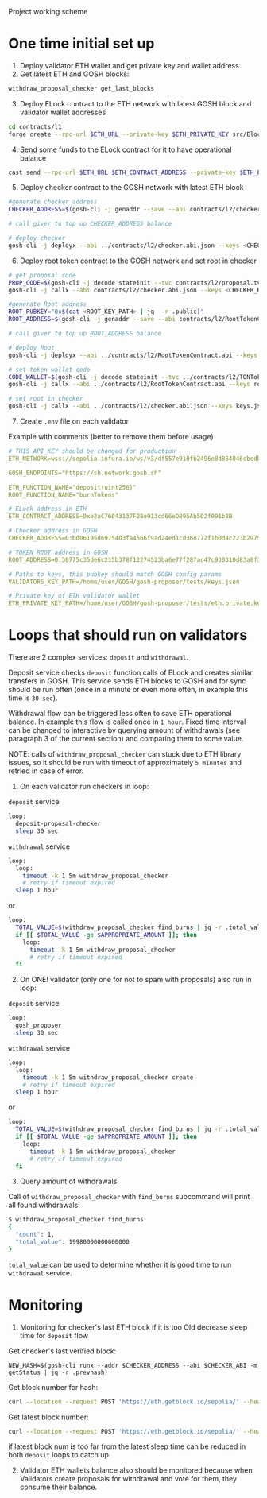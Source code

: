 Project working scheme

# One time initial set up

1) Deploy validator ETH wallet and get private key and wallet address
2) Get latest ETH and GOSH blocks:

```bash
withdraw_proposal_checker get_last_blocks
```

3) Deploy ELock contract to the ETH network with latest GOSH block and validator wallet addresses

```bash
cd contracts/l1
forge create --rpc-url $ETH_URL --private-key $ETH_PRIVATE_KEY src/Elock.sol:Elock --constructor-args $LAST_GOSH_BLOCK $FEE_RECEIVER_WALLET_ADDR [$ETH_WALLET_ADDRS]
```

4) Send some funds to the ELock contract for it to have operational balance

```bash
cast send --rpc-url $ETH_URL $ETH_CONTRACT_ADDRESS --private-key $ETH_PRIVATE_KEY --value <value>
```

5) Deploy checker contract to the GOSH network with latest ETH block

```bash
#generate checker address
CHECKER_ADDRESS=$(gosh-cli -j genaddr --save --abi contracts/l2/checker.abi.json --setkey <CHECKER_KEY_PATH> contracts/l2/checker.tvc | jq -r .raw_address)

# call giver to top up CHECKER_ADDRESS balance

# deploy checker
gosh-cli -j deployx --abi ../contracts/l2/checker.abi.json --keys <CHECKER_KEY_PATH> contracts/l2/checker.tvc --prevhash $LAST_ETH_BLOCK
```

6) Deploy root token contract to the GOSH network and set root in checker

```bash
# get proposal code
PROP_CODE=$(gosh-cli -j decode stateinit --tvc contracts/l2/proposal.tvc | jq .code | cut -d '"' -f 2)
gosh-cli -j callx --abi contracts/l2/checker.abi.json --keys <CHECKER_KEY_PATH> --addr $CHECKER_ADDRESS -m setProposalCode --code $PROP_CODE

#generate Root address
ROOT_PUBKEY="0x$(cat <ROOT_KEY_PATH> | jq  -r .public)"
ROOT_ADDRESS=$(gosh-cli -j genaddr --save --abi contracts/l2/RootTokenContract.abi --setkey root_keys.json contracts/l2/RootTokenContract.tvc | jq -r .raw_address)

# call giver to top up ROOT_ADDRESS balance

# deploy Root
gosh-cli -j deployx --abi ../contracts/l2/RootTokenContract.abi --keys root_keys.json ../contracts/l2/RootTokenContract.tvc --name "geth" --symbol "gth" --decimals 18 --root_pubkey $ROOT_PUBKEY --root_owner null --total_supply 0 --checker $CHECKER_ADDRESS --oldroot_ null --newroot_ null

# set token wallet code
CODE_WALLET=$(gosh-cli -j decode stateinit --tvc ../contracts/l2/TONTokenWallet.tvc | jq .code | cut -d '"' -f 2)
gosh-cli -j callx --abi ../contracts/l2/RootTokenContract.abi --keys root_keys.json --addr $ROOT_ADDRESS -m setWalletCode --wallet_code $CODE_WALLET --_answer_id 0

# set root in checker
gosh-cli -j callx --abi ../contracts/l2/checker.abi.json --keys keys.json --addr $CHECKER_ADDRESS -m setRootContract --root $ROOT_ADDRESS
```

7) Create `.env` file on each validator

Example with comments (better to remove them before usage)
```yaml
# THIS API_KEY should be changed for production   
ETH_NETWORK=wss://sepolia.infura.io/ws/v3/df557e910fb2496e8d854046cbedb99a

GOSH_ENDPOINTS="https://sh.network.gosh.sh"

ETH_FUNCTION_NAME="deposit(uint256)"
ROOT_FUNCTION_NAME="burnTokens"

# ELock address in ETH
ETH_CONTRACT_ADDRESS=0xe2aC76043137F28e913cd66eD895Ab502f991b8B

# Checker address in GOSH 
CHECKER_ADDRESS=0:bd06195d6975403fa4566f9ad24ed1cd368772f1b0d4c223b2975331b777ed6a

# TOKEN ROOT address in GOSH 
ROOT_ADDRESS=0:30775c35de6c215b378f12274523ba6e77f287ac47c930310d83a8f39be3698b

# Paths to keys, this pubkey should match GOSH config params
VALIDATORS_KEY_PATH=/home/user/GOSH/gosh-proposer/tests/keys.json

# Private key of ETH validator wallet
ETH_PRIVATE_KEY_PATH=/home/user/GOSH/gosh-proposer/tests/eth.private.key
```

# Loops that should run on validators

There are 2 complex services: `deposit` and `withdrawal`.

Deposit service checks `deposit` function calls of ELock and creates similar transfers in GOSH. This service sends ETH
blocks to GOSH and for sync should be run often (once in a minute or even more often, in example this time is `30 sec`).

Withdrawal flow can be triggered less often to save ETH operational balance. In example this flow is called once in 
`1 hour`. Fixed time interval can be changed to interactive by querying amount of withdrawals (see paragraph 3 of the 
current section) and comparing them to some value.

NOTE: calls of `withdraw_proposal_checker` can stuck due to ETH library issues, so it should be run with timeout of
approximately `5 minutes` and retried in case of error. 

1) On each validator run checkers in loop:

`deposit` service

```bash
loop:
  deposit-proposal-checker
  sleep 30 sec
```

`withdrawal` service

```bash
loop:
  loop:
    timeout -k 1 5m withdraw_proposal_checker
    # retry if timeout expired
  sleep 1 hour
```

or

```bash
loop:
  TOTAL_VALUE=$(withdraw_proposal_checker find_burns | jq -r .total_value)
  if [[ $TOTAL_VALUE -ge $APPROPRIATE_AMOUNT ]]; then
    loop:
      timeout -k 1 5m withdraw_proposal_checker
      # retry if timeout expired
  fi
```

2) On ONE! validator  (only one for not to spam with proposals) also run in loop:

`deposit` service

```bash
loop:
  gosh_proposer
  sleep 30 sec
```

`withdrawal` service

```bash
loop:
  loop:
    timeout -k 1 5m withdraw_proposal_checker create
    # retry if timeout expired
  sleep 1 hour
```

or 

```bash
loop:
  TOTAL_VALUE=$(withdraw_proposal_checker find_burns | jq -r .total_value)
  if [[ $TOTAL_VALUE -ge $APPROPRIATE_AMOUNT ]]; then
    loop:
      timeout -k 1 5m withdraw_proposal_checker
      # retry if timeout expired
  fi
```

3) Query amount of withdrawals

Call of `withdraw_proposal_checker` with `find_burns` subcommand will print all found withdrawals: 

```bash
$ withdraw_proposal_checker find_burns
{
  "count": 1,
  "total_value": 19980000000000000
}
```

`total_value` can be used to determine whether it is good time to run `withdrawal` service.

# Monitoring

1) Monitoring for checker's last ETH block if it is too Old decrease sleep time for `deposit` flow

Get checker's last verified block:

```
NEW_HASH=$(gosh-cli runx --addr $CHECKER_ADDRESS --abi $CHECKER_ABI -m getStatus | jq -r .prevhash)
```

Get block number for hash:

```bash
curl --location --request POST 'https://eth.getblock.io/sepolia/' --header 'x-api-key: 7d0e158c-a55e-46dc-9ca3-ef7586215225' --header 'Content-Type: application/json' --data-raw '{"jsonrpc": "2.0","method":"eth_getBlockByHash","params": ["0x38cd31a32f195ce34bc35ddb5c6dab11188aa6fc5343b9c3017bf909a7a097af", true],"id": "getblock.io"}' | jq .result.number
```

Get latest block number: 

```bash
curl --location --request POST 'https://eth.getblock.io/sepolia/' --header 'x-api-key: 7d0e158c-a55e-46dc-9ca3-ef7586215225' --header 'Content-Type: application/json' --data-raw '{"jsonrpc": "2.0","method":"eth_getBlockByNumber","params": ["latest", true],"id": "getblock.io"}' | jq .result.number
```

if latest block num is too far from the latest sleep time can be reduced in both `deposit` loops to catch up

2) Validator ETH wallets balance also should be monitored because when Validators create proposals for withdrawal and
vote for them, they consume their balance.
